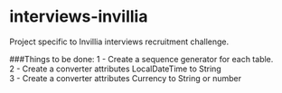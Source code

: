 # interviews-invillia
Project specific to Invillia interviews recruitment challenge.








###Things to be done:
1 - Create a sequence generator for each table. <br>
2 - Create a converter attributes LocalDateTime to String <br>
3 - Create a converter attributes Currency  to String or number